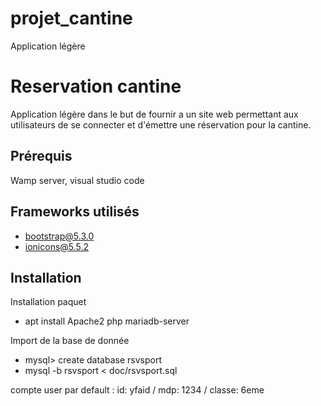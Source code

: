 # projet_cantine
Application légère

Reservation cantine
======================

Application légère dans le but de fournir a un site web permettant aux utilisateurs
de se connecter et d'émettre une réservation pour la cantine.

Prérequis
--------------

Wamp server, visual studio code

Frameworks utilisés
--------------------

- bootstrap@5.3.0
- ionicons@5.5.2

 
Installation
-------------

Installation paquet
 
  - apt install Apache2 php mariadb-server

Import de la base de donnée

  - mysql> create database rsvsport
  - mysql -b rsvsport < doc/rsvsport.sql

  compte user par default : id: yfaid / mdp: 1234 / classe: 6eme

